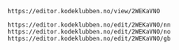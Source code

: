 `https://editor.kodeklubben.no/view/2WEKaVNO`

`https://editor.kodeklubben.no/edit/2WEKaVNO/nn`
`https://editor.kodeklubben.no/edit/2WEKaVNO/no`
`https://editor.kodeklubben.no/edit/2WEKaVNO/gb`

